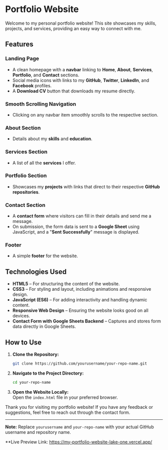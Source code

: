 # Portfolio Website

Welcome to my personal portfolio website! This site showcases my skills, projects, and services, providing an easy way to connect with me.

## Features

### Landing Page
- A clean homepage with a **navbar** linking to **Home**, **About**, **Services**, **Portfolio**, and **Contact** sections.
- Social media icons with links to my **GitHub**, **Twitter**, **LinkedIn**, and **Facebook** profiles.
- A **Download CV** button that downloads my resume directly.

### Smooth Scrolling Navigation
- Clicking on any navbar item smoothly scrolls to the respective section.

### About Section
- Details about my **skills** and **education**.

### Services Section
- A list of all the **services** I offer.

### Portfolio Section
- Showcases my **projects** with links that direct to their respective **GitHub repositories**.

### Contact Section
- A **contact form** where visitors can fill in their details and send me a message.
- On submission, the form data is sent to a **Google Sheet** using JavaScript, and a "**Sent Successfully**" message is displayed.

### Footer
- A simple **footer** for the website.

## Technologies Used

- **HTML5** – For structuring the content of the website.
- **CSS3** – For styling and layout, including animations and responsive design.
- **JavaScript (ES6)** – For adding interactivity and handling dynamic content.
- **Responsive Web Design** – Ensuring the website looks good on all devices.
- **Contact Form with Google Sheets Backend** – Captures and stores form data directly in Google Sheets.

## How to Use

1. **Clone the Repository:**  
   ```bash
   git clone https://github.com/yourusername/your-repo-name.git
   ```

2. **Navigate to the Project Directory:**  
   ```bash
   cd your-repo-name
   ```

3. **Open the Website Locally:**  
   Open the `index.html` file in your preferred browser.

Thank you for visiting my portfolio website! If you have any feedback or suggestions, feel free to reach out through the contact form.

---

**Note:** Replace `yourusername` and `your-repo-name` with your actual GitHub username and repository name.

**Live Preview Link: https://my-portfolio-website-lake-one.vercel.app/


